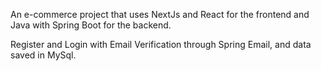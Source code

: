 An e-commerce project that uses NextJs and React for the frontend and Java with Spring Boot for the backend.

Register and Login with Email Verification through Spring Email, and data saved in MySql.
